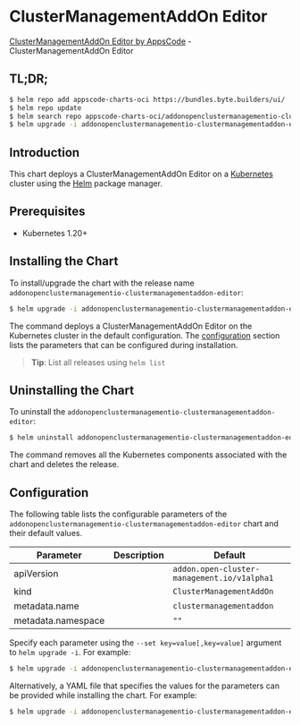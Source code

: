 # ClusterManagementAddOn Editor

[ClusterManagementAddOn Editor by AppsCode](https://appscode.com) - ClusterManagementAddOn Editor

## TL;DR;

```bash
$ helm repo add appscode-charts-oci https://bundles.byte.builders/ui/
$ helm repo update
$ helm search repo appscode-charts-oci/addonopenclustermanagementio-clustermanagementaddon-editor --version=v0.7.0
$ helm upgrade -i addonopenclustermanagementio-clustermanagementaddon-editor appscode-charts-oci/addonopenclustermanagementio-clustermanagementaddon-editor -n default --create-namespace --version=v0.7.0
```

## Introduction

This chart deploys a ClusterManagementAddOn Editor on a [Kubernetes](http://kubernetes.io) cluster using the [Helm](https://helm.sh) package manager.

## Prerequisites

- Kubernetes 1.20+

## Installing the Chart

To install/upgrade the chart with the release name `addonopenclustermanagementio-clustermanagementaddon-editor`:

```bash
$ helm upgrade -i addonopenclustermanagementio-clustermanagementaddon-editor appscode-charts-oci/addonopenclustermanagementio-clustermanagementaddon-editor -n default --create-namespace --version=v0.7.0
```

The command deploys a ClusterManagementAddOn Editor on the Kubernetes cluster in the default configuration. The [configuration](#configuration) section lists the parameters that can be configured during installation.

> **Tip**: List all releases using `helm list`

## Uninstalling the Chart

To uninstall the `addonopenclustermanagementio-clustermanagementaddon-editor`:

```bash
$ helm uninstall addonopenclustermanagementio-clustermanagementaddon-editor -n default
```

The command removes all the Kubernetes components associated with the chart and deletes the release.

## Configuration

The following table lists the configurable parameters of the `addonopenclustermanagementio-clustermanagementaddon-editor` chart and their default values.

|     Parameter      | Description |                        Default                         |
|--------------------|-------------|--------------------------------------------------------|
| apiVersion         |             | <code>addon.open-cluster-management.io/v1alpha1</code> |
| kind               |             | <code>ClusterManagementAddOn</code>                    |
| metadata.name      |             | <code>clustermanagementaddon</code>                    |
| metadata.namespace |             | <code>""</code>                                        |


Specify each parameter using the `--set key=value[,key=value]` argument to `helm upgrade -i`. For example:

```bash
$ helm upgrade -i addonopenclustermanagementio-clustermanagementaddon-editor appscode-charts-oci/addonopenclustermanagementio-clustermanagementaddon-editor -n default --create-namespace --version=v0.7.0 --set apiVersion=addon.open-cluster-management.io/v1alpha1
```

Alternatively, a YAML file that specifies the values for the parameters can be provided while
installing the chart. For example:

```bash
$ helm upgrade -i addonopenclustermanagementio-clustermanagementaddon-editor appscode-charts-oci/addonopenclustermanagementio-clustermanagementaddon-editor -n default --create-namespace --version=v0.7.0 --values values.yaml
```

